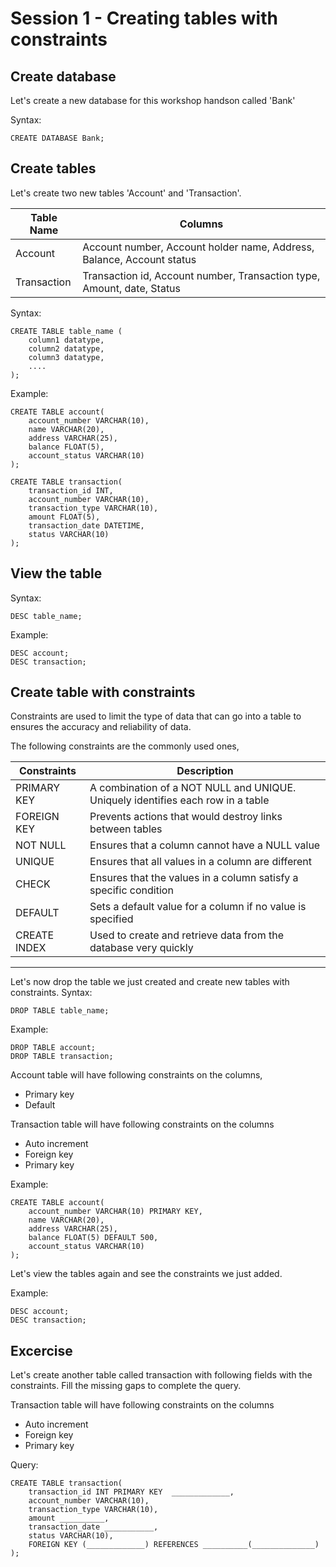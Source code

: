 # Session 1 - Creating tables with constraints
## Create database
Let's create a new database for this workshop handson called 'Bank'

Syntax:

    CREATE DATABASE Bank;

## Create tables
Let's create two new tables 'Account' and 'Transaction'.

| Table Name | Columns |
| --- | --- |
| Account | Account number, Account holder name, Address, Balance, Account status |
| Transaction | Transaction id, Account number, Transaction type, Amount, date, Status |

Syntax:

    CREATE TABLE table_name (
        column1 datatype,
        column2 datatype,
        column3 datatype,
        ....
    );

Example:

    CREATE TABLE account(
        account_number VARCHAR(10),
        name VARCHAR(20),
        address VARCHAR(25),
        balance FLOAT(5),
        account_status VARCHAR(10)
    );

    CREATE TABLE transaction(
        transaction_id INT,
        account_number VARCHAR(10),
        transaction_type VARCHAR(10),
        amount FLOAT(5),
        transaction_date DATETIME,
        status VARCHAR(10)
    );

## View the table

Syntax:

    DESC table_name;

Example:

    DESC account;
    DESC transaction;

## Create table with constraints
Constraints are used to limit the type of data that can go into a table to ensures the accuracy and reliability of data. 

The following constraints are the commonly used ones,

| Constraints | Description |
| --- | ----------- |
| PRIMARY KEY | A combination of a NOT NULL and UNIQUE. Uniquely identifies each row in a table |
| FOREIGN KEY | Prevents actions that would destroy links between tables|
| NOT NULL | Ensures that a column cannot have a NULL value|
| UNIQUE | Ensures that all values in a column are different |
| CHECK | Ensures that the values in a column satisfy a specific condition |
| DEFAULT | Sets a default value for a column if no value is specified |
| CREATE INDEX | Used to create and retrieve data from the database very quickly |

---

Let's now drop the table we just created and create new tables with constraints.
Syntax:

    DROP TABLE table_name;

Example:

    DROP TABLE account;
    DROP TABLE transaction;

Account table will have following constraints on the columns,
- Primary key
- Default

Transaction table will have following constraints on the columns
- Auto increment
- Foreign key
- Primary key


Example:

    CREATE TABLE account(
        account_number VARCHAR(10) PRIMARY KEY,
        name VARCHAR(20),
        address VARCHAR(25),
        balance FLOAT(5) DEFAULT 500,
        account_status VARCHAR(10)
    );   

Let's view the tables again and see the constraints we just added.

Example:

    DESC account;
    DESC transaction;

## Excercise

Let's create another table called transaction with following fields with the constraints. Fill the missing gaps to complete the query.

Transaction table will have following constraints on the columns
- Auto increment
- Foreign key
- Primary key

Query:

    CREATE TABLE transaction(
        transaction_id INT PRIMARY KEY  _____________,
        account_number VARCHAR(10),
        transaction_type VARCHAR(10),
        amount __________,
        transaction_date ___________,
        status VARCHAR(10),
        FOREIGN KEY (_____________) REFERENCES __________(______________)
    );